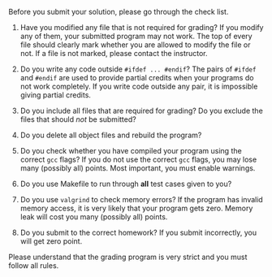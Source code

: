 Before you submit your solution, please go through the check list.

1. Have you modified any file that is not required for grading?  If
you modify any of them, your submitted program may not work.  The top
of every file should clearly mark whether you are allowed to modify
the file or not.  If a file is not marked, please contact the
instructor.

2. Do you write any code outside `#ifdef ... #endif`? The pairs of
`#ifdef` and `#endif` are used to provide partial credits when your
programs do not work completely.  If you write code outside any pair,
it is impossible giving partial credits.  

3. Do you include all files that are required for grading? Do you exclude
the files that should *not* be submitted?  

4. Do you delete all object files and rebuild the program?

5. Do you check whether you have compiled your program using the
  correct `gcc` flags?  If you do not use the correct `gcc` flags, you
  may lose many (possibly all) points. Most important, you must enable
  warnings.

6. Do you use Makefile to run through **all** test cases given to you?

7. Do you use `valgrind` to check memory errors?  If the program has
invalid memory access, it is very likely that your program gets zero.
Memory leak will cost you many (possibly all) points.

8. Do you submit to the correct homework?  If you submit incorrectly,
 you will get zero point.

Please understand that the grading program is very strict and you must
follow all rules.